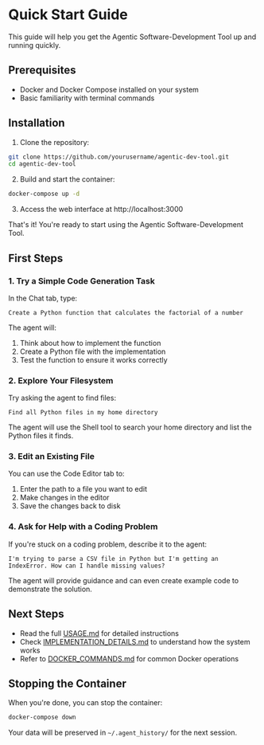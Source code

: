 # Quick Start Guide

This guide will help you get the Agentic Software-Development Tool up and running quickly.

## Prerequisites

- Docker and Docker Compose installed on your system
- Basic familiarity with terminal commands

## Installation

1. Clone the repository:

```bash
git clone https://github.com/yourusername/agentic-dev-tool.git
cd agentic-dev-tool
```

2. Build and start the container:

```bash
docker-compose up -d
```

3. Access the web interface at http://localhost:3000

That's it! You're ready to start using the Agentic Software-Development Tool.

## First Steps

### 1. Try a Simple Code Generation Task

In the Chat tab, type:

```
Create a Python function that calculates the factorial of a number
```

The agent will:
1. Think about how to implement the function
2. Create a Python file with the implementation
3. Test the function to ensure it works correctly

### 2. Explore Your Filesystem

Try asking the agent to find files:

```
Find all Python files in my home directory
```

The agent will use the Shell tool to search your home directory and list the Python files it finds.

### 3. Edit an Existing File

You can use the Code Editor tab to:
1. Enter the path to a file you want to edit
2. Make changes in the editor
3. Save the changes back to disk

### 4. Ask for Help with a Coding Problem

If you're stuck on a coding problem, describe it to the agent:

```
I'm trying to parse a CSV file in Python but I'm getting an IndexError. How can I handle missing values?
```

The agent will provide guidance and can even create example code to demonstrate the solution.

## Next Steps

- Read the full [USAGE.md](USAGE.md) for detailed instructions
- Check [IMPLEMENTATION_DETAILS.md](IMPLEMENTATION_DETAILS.md) to understand how the system works
- Refer to [DOCKER_COMMANDS.md](DOCKER_COMMANDS.md) for common Docker operations

## Stopping the Container

When you're done, you can stop the container:

```bash
docker-compose down
```

Your data will be preserved in `~/.agent_history/` for the next session.
